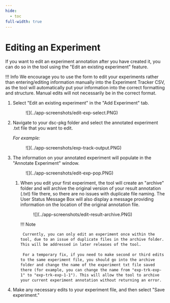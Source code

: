 ```yaml
---
hide:
  - toc
full-width: true
---
```


# Editing an Experiment

If you want to edit an experiment annotation after you have created it, you can do so in the tool using the "Edit an existing experiment" feature. 

!!! Info
    We encourage you to use the form to edit your experiments rather than entering/editing information manually into the Experiment Tracker CSV, as the tool will automatically put your information into the correct formatting and structure. Manual edits will not necessarily be in the correct format.


1. Select "Edit an existing experiment" in the "Add Experiment" tab.

    <figure markdown>
        ![](../app-screenshots/edit-exp-select.PNG)
        <figcaption></figcaption>
    </figure>

2. Navigate to your dsc-pkg folder and select the annotated experiment .txt file that you want to edit.

    *For example:*

    <figure markdown>
        ![](../app-screenshots/exp-track-output.PNG)
        <figcaption></figcaption>
    </figure>

3. The information on your annotated experiment will populate in the "Annotate Experiment" window.

    <figure markdown>
        ![](../app-screenshots/edit-exp-pop.PNG)
        <figcaption></figcaption>
    </figure>

    1. When you edit your first experiment, the tool will create an "archive" folder and will archive the original version of your result annotation (.txt) file there, so there are no issues with duplicate file naming. The User Status Message Box will also display a message providing information on the location of the original annotation file.

        <figure markdown>
            ![](../app-screenshots/edit-result-archive.PNG)
            <figcaption></figcaption>
        </figure>
    
        !!! Note
    
            Currently, you can only edit an experiment once within the tool, due to an issue of duplicate files in the archive folder. This will be addressed in later releases of the tool. 
            
            For a temporary fix, if you need to make second or third edits to the same experiment file, you should go into the archive folder and change the name of the experiment txt file saved there (for example, you can change the name from "exp-trk-exp-1" to "exp-trk-exp-1-1"). This will allow the tool to archive your current experiment annotation without returning an error.
        

4. Make any necessary edits to your experiment file, and then select "Save experiment."